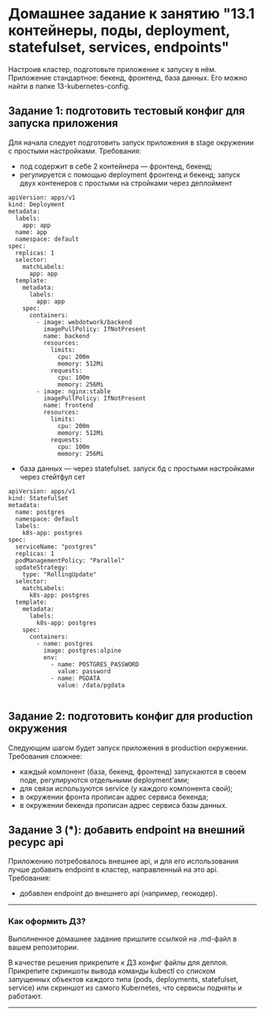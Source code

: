 # Домашнее задание к занятию "13.1 контейнеры, поды, deployment, statefulset, services, endpoints"
Настроив кластер, подготовьте приложение к запуску в нём. Приложение стандартное: бекенд, фронтенд, база данных. Его можно найти в папке 13-kubernetes-config.

## Задание 1: подготовить тестовый конфиг для запуска приложения
Для начала следует подготовить запуск приложения в stage окружении с простыми настройками. Требования:
* под содержит в себе 2 контейнера — фронтенд, бекенд;
* регулируется с помощью deployment фронтенд и бекенд;
запуск двух контенеров с простыми на стройками через деплоймент
```
apiVersion: apps/v1
kind: Deployment
metadata:
  labels:
    app: app
  name: app
  namespace: default
spec:
  replicas: 1
  selector:
    matchLabels:
      app: app
  template:
    metadata:
      labels:
        app: app
    spec:
      containers:
        - image: webdotwork/backend
          imagePullPolicy: IfNotPresent
          name: backend
          resources:
            limits:
              cpu: 200m
              memory: 512Mi
            requests:
              cpu: 100m
              memory: 256Mi
        - image: nginx:stable
          imagePullPolicy: IfNotPresent
          name: frontend
          resources:
            limits:
              cpu: 200m
              memory: 512Mi
            requests:
              cpu: 100m
              memory: 256Mi

```
* база данных — через statefulset.
запуск бд с простыми настройками через стейтфул сет
```
apiVersion: apps/v1
kind: StatefulSet
metadata:
  name: postgres 
  namespace: default
  labels:
    k8s-app: postgres
spec:
  serviceName: "postgres"
  replicas: 1
  podManagementPolicy: "Parallel"
  updateStrategy:
    type: "RollingUpdate"
  selector:
    matchLabels:
      k8s-app: postgres
  template:
    metadata:
      labels:
        k8s-app: postgres
    spec:
      containers:
        - name: postgres
          image: postgres:alpine
          env:
            - name: POSTGRES_PASSWORD
              value: password
            - name: PGDATA
              value: /data/pgdata
  
```

## Задание 2: подготовить конфиг для production окружения
Следующим шагом будет запуск приложения в production окружении. Требования сложнее:
* каждый компонент (база, бекенд, фронтенд) запускаются в своем поде, регулируются отдельными deployment’ами;
* для связи используются service (у каждого компонента свой);
* в окружении фронта прописан адрес сервиса бекенда;
* в окружении бекенда прописан адрес сервиса базы данных.

## Задание 3 (*): добавить endpoint на внешний ресурс api
Приложению потребовалось внешнее api, и для его использования лучше добавить endpoint в кластер, направленный на это api. Требования:
* добавлен endpoint до внешнего api (например, геокодер).

---

### Как оформить ДЗ?

Выполненное домашнее задание пришлите ссылкой на .md-файл в вашем репозитории.

В качестве решения прикрепите к ДЗ конфиг файлы для деплоя. Прикрепите скриншоты вывода команды kubectl со списком запущенных объектов каждого типа (pods, deployments, statefulset, service) или скриншот из самого Kubernetes, что сервисы подняты и работают.

---
